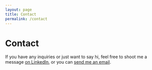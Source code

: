 ```yaml
---
layout: page
title: Contact
permalink: /contact
---
```


# Contact

If you have any inquiries or just want to say hi, feel free to shoot me a message [on LinkedIn](https://linkedin.com/in/gareth-dawes), or you can [send me an email](mailto:mailto:gareth.dawes@hotmail.com).
